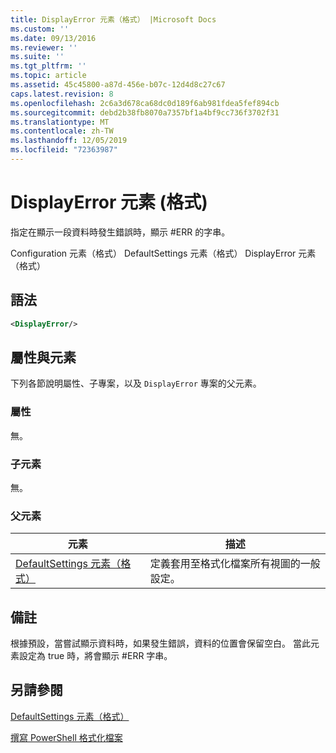 ```yaml
---
title: DisplayError 元素（格式） |Microsoft Docs
ms.custom: ''
ms.date: 09/13/2016
ms.reviewer: ''
ms.suite: ''
ms.tgt_pltfrm: ''
ms.topic: article
ms.assetid: 45c45800-a87d-456e-b07c-12d4d8c27c67
caps.latest.revision: 8
ms.openlocfilehash: 2c6a3d678ca68dc0d189f6ab981fdea5fef894cb
ms.sourcegitcommit: debd2b38fb8070a7357bf1a4bf9cc736f3702f31
ms.translationtype: MT
ms.contentlocale: zh-TW
ms.lasthandoff: 12/05/2019
ms.locfileid: "72363987"
---
```

# <a name="displayerror-element-format"></a>DisplayError 元素 (格式)

指定在顯示一段資料時發生錯誤時，顯示 #ERR 的字串。

Configuration 元素（格式） DefaultSettings 元素（格式） DisplayError 元素（格式）

## <a name="syntax"></a>語法

```xml
<DisplayError/>
```

## <a name="attributes-and-elements"></a>屬性與元素

下列各節說明屬性、子專案，以及 `DisplayError` 專案的父元素。

### <a name="attributes"></a>屬性

無。

### <a name="child-elements"></a>子元素

無。

### <a name="parent-elements"></a>父元素

|元素|描述|
|-------------|-----------------|
|[DefaultSettings 元素（格式）](./defaultsettings-element-format.md)|定義套用至格式化檔案所有視圖的一般設定。|

## <a name="remarks"></a>備註

根據預設，當嘗試顯示資料時，如果發生錯誤，資料的位置會保留空白。 當此元素設定為 true 時，將會顯示 #ERR 字串。

## <a name="see-also"></a>另請參閱

[DefaultSettings 元素（格式）](./defaultsettings-element-format.md)

[撰寫 PowerShell 格式化檔案](./writing-a-powershell-formatting-file.md)
